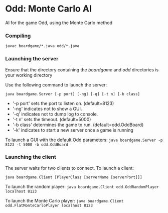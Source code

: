 Odd: Monte Carlo AI
===============

AI for the game Odd, using the Monte Carlo method

### Compiling

`javac boardgame/*.java odd/*.java`

### Launching the server

Ensure that the directory containing the _boardgame_ and _odd_ directories is your working directory

Use the following command to launch the server:

`java boardgame.Server [-p port] [-ng] [-q] [-t n] [-b class]`
* '-p port' sets the port to listen on. (default=8123)
* '-ng' indicates not to show a GUI.
* '-q' indicates not to dump log to console.
* '-t n' sets the timeout. (default=5000)
* '-b class' determines the game to run. (default=odd.OddBoard)
* '-k' indicates to start a new server once a game is running  

To launch a GUI with the default Odd parameters: `java boardgame.Server -p 8123 -t 5000 -b odd.OddBoard`

### Launching the client

The server waits for two clients to connect. To launch a client:

`java boardgame.Client [PlayerClass [serverName [serverPort]]]`

To launch the random player: `java boardgame.Client odd.OddRandomPlayer localhost 8123`

To launch the Monte Carlo player: `java boardgame.Client odd.FlatMonteCarloPlayer localhost 8123`
